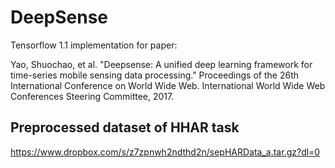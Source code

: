 # DeepSense
Tensorflow 1.1 implementation for paper:

Yao, Shuochao, et al. "Deepsense: A unified deep learning framework for time-series mobile sensing data processing." Proceedings of the 26th International Conference on World Wide Web. International World Wide Web Conferences Steering Committee, 2017.
	
## Preprocessed dataset of HHAR task
https://www.dropbox.com/s/z7zpnwh2ndthd2n/sepHARData_a.tar.gz?dl=0
